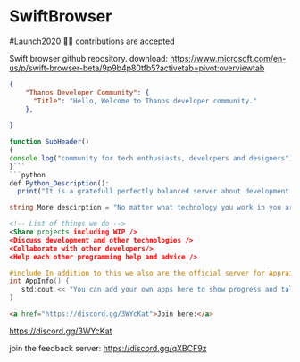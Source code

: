 # SwiftBrowser 
#Launch2020 🐱‍🏍
contributions are accepted

Swift browser github repository. download: https://www.microsoft.com/en-us/p/swift-browser-beta/9p9b4p80tfb5?activetab=pivot:overviewtab

```json
{
    "Thanos Developer Community": {
      "Title": "Hello, Welcome to Thanos developer community."
    },
 
}
```
```JAVASCRIPT
function SubHeader()
{
console.log("community for tech enthusiasts, developers and designers");
}```
```python
def Python_Description():
  print("It is a gratefull perfectly balanced server about development where you can share apps, get programming help, discuss development.")
```
```cs
string More descirption = "No matter what technology you work in you are welcome here."
```
```xml
<!-- List of things we do -->
<Share projects including WIP />
<Discuss development and other technologies />
<Collaborate with other developers/>
<Help each other programming help and advice />
```
```cpp
#include In addition to this we also are the official server for Appraisit and Swift browser. 
int AppInfo() {
   std:cout << "You can add your own apps here to show progress and talk to your users."; 
}

```
```HTML
<a href="https://discord.gg/3WYcKat">Join here:</a>
```
https://discord.gg/3WYcKat

join the feedback server: https://discord.gg/qXBCF9z

